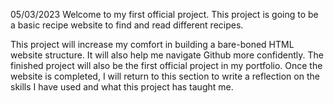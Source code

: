 05/03/2023 
Welcome to my first official project. This project is going to be a basic recipe website to find and read different recipes.

This project will increase my comfort in building a bare-boned HTML website structure. It will also help me navigate Github more confidently. The finished project will also be the first official project in my portfolio. Once the website is completed, I will return to this section to write a reflection on the skills I have used and what this project has taught me.